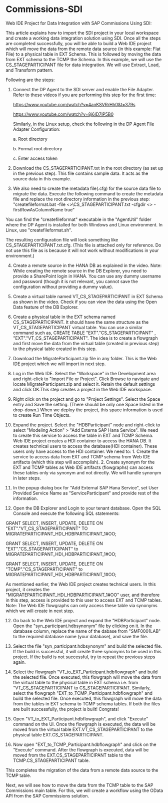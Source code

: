 # Commissions-SDI
Web IDE Project for Data Integration with SAP Commissions Using SDI:

This article explains how to import the SDI project in your local workspace and create a working data integration solution using SDI. Once all the steps are completed successfully, you will be able to build a Web IDE project which will move the data from the remote data source (in this example: Flat File) to a physical table in EXT Schema. This is followed by moving the data from EXT schema to the TCMP the Schema. In this example, we will use the CS_STAGEPARTICIPANT file for data integration. We will use Extract, Load, and Transform pattern.

Following are the steps:

1. Connect the DP Agent to the SDI server and enable the File Adapter.
Refer to these videos if you are performing this step for the first time:

    https://www.youtube.com/watch?v=4anKSVRrHh0&t=379s

    https://www.youtube.com/watch?v=8j6lD7lP5B0

    Similarly, in the Linux setup, check the following in the DP Agent File Adapter Configuration:

    a.	Root directory

    b.	Format root directory

    c.	Enter access token

2. Download the CS_STAGEPARTICIPANT.txt in the root directory (as set up in the previous step). This file contains sample data.  It acts as the source data in this example.

3. We also need to create the metadata file(.cfg) for the source data file to migrate the data. Execute the following command to create the metadata file and replace the root directory information in the previous step:
"createfileformat.bat -file <<rootdirectory>>\CS_STAGEPARTICIPANT.txt -cfgdir <<rootdirectory>> -firstRowAsColumnName true"

  You can find the "createfileformat" executable in the "AgentUtil" folder where the DP Agent is installed for both Windows and Linux environment. In Linux, use "createfileformat.sh".

  The resulting configuration file will look something like CS_STAGEPARTICIPANT.txt.cfg. (This file is attached only for reference. Do not use this file as is because it will not work without modifications in your environment.)

 4. Create a remote source in the HANA DB as explained in the video.
    Note: While creating the remote source in the DB Explorer, you need to provide a SharePoint login in HANA. You can use any dummy username and password (though it is not relevant, you cannot save the configuration without providing a dummy value).

5. Create a virtual table named VT_CS_STAGEPARTICIPANT in EXT Schema as shown in the video. Check if you can view the data using the Open Data feature of the DB Explorer.

6. Create a physical table in the EXT schema named CS_STAGEPARTICIPANT. It should have the same structure as the VT_CS_STAGEPARTICIPANT virtual table. You can use a similar command such as, CREATE TABLE  "EXT"."CS_STAGEPARTICIPANT" ,  "EXT"."VT_CS_STAGEPARTICIPANT". The idea is to create a flowgraph and first move the data from the virtual table (created in previous step) to the physical table created in this step.

7. Download the MigrateParticipant.zip file in any folder. This is the Web IDE project which we will import in next step.

8. Log in the Web IDE. Select the "Workspace" in the Development area and right-click to "Import File or Project". Click Browse to navigate and locate MigrateParticipant.zip and select it. Retain the default settings and click OK.This step creates a project in the Web IDE workspace.

9. Right click on the project and go to "Project Settings". Select the Space entry and Save the setting. (There should be only one Space listed in the drop-down.) When we deploy the project, this space information is used to create Run Time Objects.

10. Expand the project. Select the "HDBParticipant" node and right-click to select "Modeling Action" > "Add Externa SAP Hana Service". We need to create this service to access the table in EXT and TCMP Schema. Web IDE project creates a HDI container to access the HANA DB. It creates technical users to access the database(HDI container). These users only have access to the HDI container. We need to: 1. Create the service to access data from EXT and TCMP schema from Web IDE artifacts (which this step will accomplish). 2. Create synonym for the EXT and TCMP tables as Web IDE artifacts (flowgraphs) can access these tables only via synonym and not directly. We will handle synonym in later steps.

10. In the popup dialog box for "Add External SAP Hana Service", set User Provided Service Name as "ServiceParticipant" and provide rest of the information.

11. Open the DB Explorer and Login to your tenant database. Open the SQL Console and execute the following SQL statements:

GRANT SELECT, INSERT, UPDATE, DELETE  ON "EXT"."VT_CS_STAGEPARTICIPANT" TO MIGRATEPARTICIPANT_HDI_HDBPARTICIPANT_1#OO;

GRANT SELECT, INSERT, UPDATE, DELETE  ON "EXT"."CS_STAGEPARTICIPANT" to MIGRATEPARTICIPANT_HDI_HDBPARTICIPANT_1#OO;

GRANT SELECT, INSERT, UPDATE, DELETE  ON "TCMP"."CS_STAGEPARTICIPANT" to MIGRATEPARTICIPANT_HDI_HDBPARTICIPANT_1#OO;

As mentioned earlier, the Web IDE project creates technical users. In this project, it creates the "MIGRATEPARTICIPANT_HDI_HDBPARTICIPANT_1#OO" user, and therefore in this step, access is provided to this user to access EXT and TCMP tables. Note: The Web IDE flowgraphs can only access these table via synonyms which we will create in next step.

12. Go back to the Web IDE project and expand the "HDBParticipant" node. Open the "syn_participant.hdbsynonym" file by clicking on it. In the database column, replace the name of the dabase from "SMF0001LAB" to the required database name (your database), and save the file.

13. Select the file "syn_participant.hdbsynonym" and build the selected file. If the build is successful, it will create three synonyms to be used in this project. If the build is not successful, try to repeat the previous steps again.

14. Select the flowgraph "VT_to_EXT_Participant.hdbflowgraph" and build the selected file. Once executed, this flowgraph will move the data from the virtual table to the physical table in EXT schema i.e. from "VT_CS_STAGEPARTICIPANT to CS_STAGEPARTICIPANT.
Similarly, select the flowgraph "EXT_to_TCMP_Participant.hdbflowgraph" and build the selected file. Once executed, this flowgraph will move the data from the tables in EXT schema to TCMP schema tables.
If both the files are built successfully, the project is built! Congrats!

15. Open "VT_to_EXT_Participant.hdbflowgraph", and click "Execute" command on the UI. Once the flowgraph is executed, the data will be moved from the virtual table EXT.VT_CS_STAGEPARTICIPANT to the physical table EXT.CS_STAGEPARTICIPANT.

16. Now open "EXT_to_TCMP_Participant.hdbflowgraph" and click on the "Execute" command. After the flowgraph is executed, data will be moved from the EXT.CS_STAGEPARTICIPANT table to the TCMP.CS_STAGEPARTICIPANT table.

This completes the migration of the data from a remote data source to the TCMP table.

Next, we will see how to move the data from the TCMP table to the SAP Commissions main table. For this, we will create a workflow using the OData API from the SAP Commissions solution.
